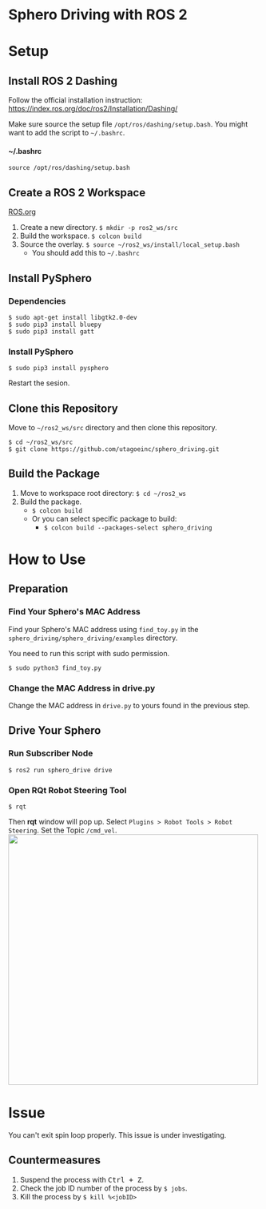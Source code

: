# Sphero Driving with ROS 2

# Setup
## Install ROS 2 Dashing
Follow the official installation instruction:
https://index.ros.org/doc/ros2/Installation/Dashing/

Make sure source the setup file `/opt/ros/dashing/setup.bash`.
You might want to add the script to `~/.bashrc`.

#### ~/.bashrc
```
source /opt/ros/dashing/setup.bash
```

## Create a ROS 2 Workspace
[ROS.org](https://index.ros.org/doc/ros2/Tutorials/Workspace/Creating-A-Workspace/#ros2workspace)

1. Create a new directory. `$ mkdir -p ros2_ws/src`
2. Build the workspace. `$ colcon build`
3. Source the overlay. `$ source ~/ros2_ws/install/local_setup.bash`
    - You should add this to `~/.bashrc`

## Install PySphero
### Dependencies
```
$ sudo apt-get install libgtk2.0-dev
$ sudo pip3 install bluepy
$ sudo pip3 install gatt
```
### Install PySphero
```
$ sudo pip3 install pysphero
```
Restart the sesion.

## Clone this Repository
Move to `~/ros2_ws/src` directory and then clone this repository.
```
$ cd ~/ros2_ws/src
$ git clone https://github.com/utagoeinc/sphero_driving.git
```

## Build the Package
1. Move to workspace root directory: `$ cd ~/ros2_ws`
2. Build the package.
    - `$ colcon build`
    - Or you can select specific package to build:
      - `$ colcon build --packages-select sphero_driving`

# How to Use
## Preparation
### Find Your Sphero's MAC Address
Find your Sphero's MAC address using `find_toy.py` in the `sphero_driving/sphero_driving/examples` directory.

You need to run this script with sudo permission.
```
$ sudo python3 find_toy.py
```
### Change the MAC Address in drive.py
Change the MAC address in `drive.py` to yours found in the previous step.

## Drive Your Sphero
### Run Subscriber Node
```
$ ros2 run sphero_drive drive
```

### Open RQt Robot Steering Tool
`$ rqt`

Then **rqt** window will pop up.
Select `Plugins > Robot Tools > Robot Steering`.
Set the Topic `/cmd_vel`.
<img src=https://i.imgur.com/1xBjmUq.png width=500/>

# Issue
You can't exit spin loop properly.
This issue is under investigating.

## Countermeasures
1. Suspend the process with <kbd>Ctrl + Z</kbd>.
2. Check the job ID number of the process by `$ jobs`.
3. Kill the process by `$ kill %<jobID>`
